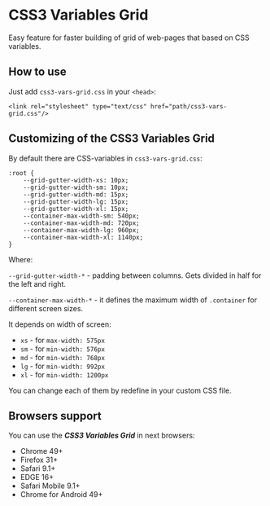 # CSS3 Variables Grid
Easy feature for faster building of grid of web-pages that based on CSS variables.

## How to use
Just add ``css3-vars-grid.css`` in your ``<head>``:

``<link rel="stylesheet" type="text/css" href="path/css3-vars-grid.css"/>``

## Customizing of the CSS3 Variables Grid
By default there are CSS-variables in ``css3-vars-grid.css``:

	:root {
		--grid-gutter-width-xs: 10px;
		--grid-gutter-width-sm: 10px;
		--grid-gutter-width-md: 15px;
		--grid-gutter-width-lg: 15px;
		--grid-gutter-width-xl: 15px;
		--container-max-width-sm: 540px;
		--container-max-width-md: 720px;
		--container-max-width-lg: 960px;
		--container-max-width-xl: 1140px;
	}

Where:

``--grid-gutter-width-*`` - padding between columns. Gets divided in half for the left and right.

``--container-max-width-*`` - it defines the maximum width of ``.container`` for different screen sizes.

It depends on width of screen:

* ``xs`` - for ``max-width: 575px``
* ``sm`` - for ``min-width: 576px``
* ``md`` - for ``min-width: 768px``
* ``lg`` - for ``min-width: 992px``
* ``xl`` - for ``min-width: 1200px``

You can change each of them by redefine in your custom CSS file.

## Browsers support
You can use the **_CSS3 Variables Grid_** in next browsers:

* Chrome 49+
* Firefox 31+
* Safari 9.1+
* EDGE 16+
* Safari Mobile 9.1+
* Chrome for Android 49+